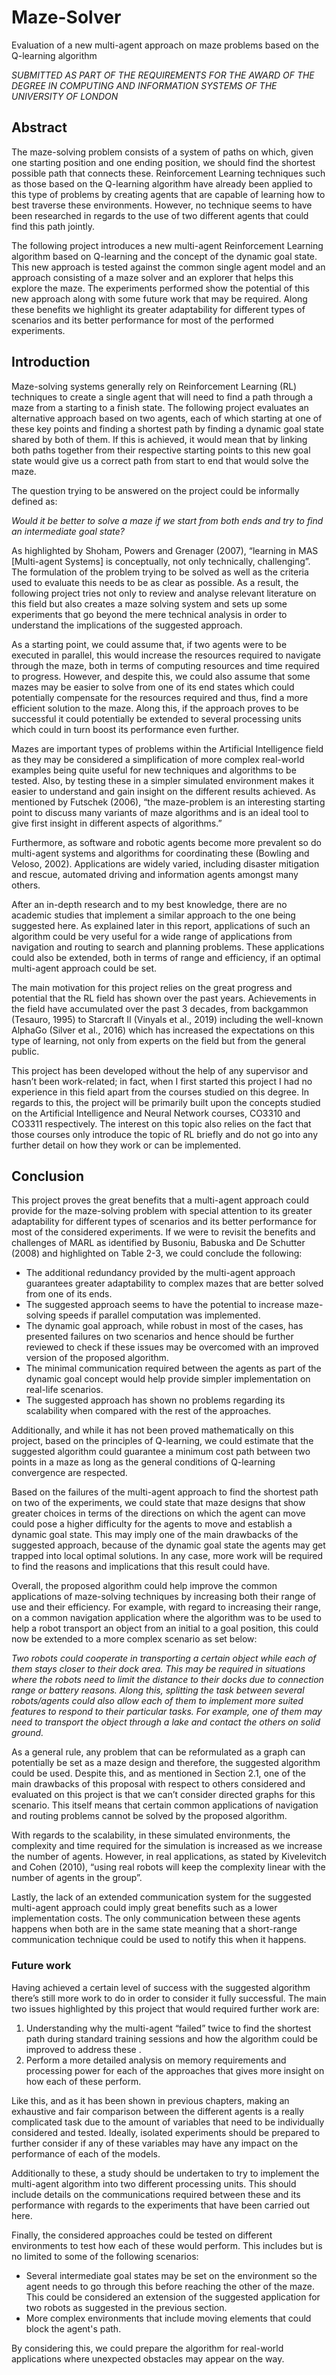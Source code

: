# Maze-Solver
Evaluation of a new multi-agent approach on maze problems based on the Q-learning algorithm

*SUBMITTED AS PART OF THE REQUIREMENTS FOR
THE AWARD OF THE DEGREE IN COMPUTING AND
INFORMATION SYSTEMS OF THE UNIVERSITY OF LONDON*

## Abstract

The maze-solving problem consists of a system of paths on which,
given one starting position and one ending position, we should find the
shortest possible path that connects these. Reinforcement Learning
techniques such as those based on the Q-learning algorithm have already
been applied to this type of problems by creating agents that are capable of
learning how to best traverse these environments. However, no technique
seems to have been researched in regards to the use of two different agents
that could find this path jointly.

The following project introduces a new multi-agent Reinforcement
Learning algorithm based on Q-learning and the concept of the dynamic
goal state. This new approach is tested against the common single agent
model and an approach consisting of a maze solver and an explorer that
helps this explore the maze. The experiments performed show the potential
of this new approach along with some future work that may be required.
Along these benefits we highlight its greater adaptability for different types
of scenarios and its better performance for most of the performed
experiments.

## Introduction

Maze-solving systems generally rely on Reinforcement Learning (RL) techniques to create
a single agent that will need to find a path through a maze from a starting to a finish state. The
following project evaluates an alternative approach based on two agents, each of which starting at
one of these key points and finding a shortest path by finding a dynamic goal state shared by both of
them. If this is achieved, it would mean that by linking both paths together from their respective
starting points to this new goal state would give us a correct path from start to end that would solve
the maze.

The question trying to be answered on the project could be informally defined as:

*Would it be better to solve a maze if we start from both ends and try to find an intermediate goal state?*

As highlighted by Shoham, Powers and Grenager (2007), “learning in MAS [Multi-agent
Systems] is conceptually, not only technically, challenging”. The formulation of the problem trying
to be solved as well as the criteria used to evaluate this needs to be as clear as possible. As a result,
the following project tries not only to review and analyse relevant literature on this field but also
creates a maze solving system and sets up some experiments that go beyond the mere technical
analysis in order to understand the implications of the suggested approach.

As a starting point, we could assume that, if two agents were to be executed in parallel, this
would increase the resources required to navigate through the maze, both in terms of computing
resources and time required to progress. However, and despite this, we could also assume that some
mazes may be easier to solve from one of its end states which could potentially compensate for the
resources required and thus, find a more efficient solution to the maze. Along this, if the approach
proves to be successful it could potentially be extended to several processing units which could in
turn boost its performance even further.

Mazes are important types of problems within the Artificial Intelligence field as they may
be considered a simplification of more complex real-world examples being quite useful for new
techniques and algorithms to be tested. Also, by testing these in a simpler simulated environment
makes it easier to understand and gain insight on the different results achieved. As mentioned by
Futschek (2006), “the maze-problem is an interesting starting point to discuss many variants of
maze algorithms and is an ideal tool to give first insight in different aspects of algorithms.”

Furthermore, as software and robotic agents become more prevalent so do multi-agent
systems and algorithms for coordinating these (Bowling and Veloso, 2002). Applications are widely
varied, including disaster mitigation and rescue, automated driving and information agents amongst
many others.

After an in-depth research and to my best knowledge, there are no academic studies that
implement a similar approach to the one being suggested here. As explained later in this report,
applications of such an algorithm could be very useful for a wide range of applications from
navigation and routing to search and planning problems. These applications could also be extended,
both in terms of range and efficiency, if an optimal multi-agent approach could be set.

The main motivation for this project relies on the great progress and potential that the RL
field has shown over the past years. Achievements in the field have accumulated over the past 3
decades, from backgammon (Tesauro, 1995) to Starcraft II (Vinyals et al., 2019) including the
well-known AlphaGo (Silver et al., 2016) which has increased the expectations on this type of
learning, not only from experts on the field but from the general public.

This project has been developed without the help of any supervisor and hasn’t been
work-related; in fact, when I first started this project I had no experience in this field apart from the
courses studied on this degree. In regards to this, the project will be primarily built upon the
concepts studied on the Artificial Intelligence and Neural Network courses, CO3310 and CO3311
respectively. The interest on this topic also relies on the fact that those courses only introduce the
topic of RL briefly and do not go into any further detail on how they work or can be implemented.

## Conclusion
This project proves the great benefits that a multi-agent approach could provide for the
maze-solving problem with special attention to its greater adaptability for different types of
scenarios and its better performance for most of the considered experiments. If we were to revisit
the benefits and challenges of MARL as identified by Busoniu, Babuska and De Schutter (2008)
and highlighted on Table 2-3, we could conclude the following:

- The additional redundancy provided by the multi-agent approach guarantees greater
adaptability to complex mazes that are better solved from one of its ends.
- The suggested approach seems to have the potential to increase maze-solving speeds if
parallel computation was implemented.
- The dynamic goal approach, while robust in most of the cases, has presented failures on two
scenarios and hence should be further reviewed to check if these issues may be overcomed
with an improved version of the proposed algorithm.
- The minimal communication required between the agents as part of the dynamic goal
concept would help provide simpler implementation on real-life scenarios.
- The suggested approach has shown no problems regarding its scalability when compared
with the rest of the approaches.

Additionally, and while it has not been proved mathematically on this project, based on the
principles of Q-learning, we could estimate that the suggested algorithm could guarantee a
minimum cost path between two points in a maze as long as the general conditions of Q-learning
convergence are respected.

Based on the failures of the multi-agent approach to find the shortest path on two of the
experiments, we could state that maze designs that show greater choices in terms of the directions
on which the agent can move could pose a higher difficulty for the agents to move and establish a
dynamic goal state. This may imply one of the main drawbacks of the suggested approach, because
of the dynamic goal state the agents may get trapped into local optimal solutions. In any case, more
work will be required to find the reasons and implications that this result could have.

Overall, the proposed algorithm could help improve the common applications of
maze-solving techniques by increasing both their range of use and their efficiency. For example,
with regard to increasing their range, on a common navigation application where the algorithm was
to be used to help a robot transport an object from an initial to a goal position, this could now be
extended to a more complex scenario as set below:

*Two robots could cooperate in transporting a certain object while each of them stays
closer to their dock area. This may be required in situations where the robots need to limit
the distance to their docks due to connection range or battery reasons. Along this, splitting
the task between several robots/agents could also allow each of them to implement more
suited features to respond to their particular tasks. For example, one of them may need to
transport the object through a lake and contact the others on solid ground.*

As a general rule, any problem that can be reformulated as a graph can potentially be set as
a maze design and therefore, the suggested algorithm could be used. Despite this, and as mentioned
in Section 2.1, one of the main drawbacks of this proposal with respect to others considered and
evaluated on this project is that we can’t consider directed graphs for this scenario. This itself
means that certain common applications of navigation and routing problems cannot be solved by
the proposed algorithm.

With regards to the scalability, in these simulated environments, the complexity and time
required for the simulation is increased as we increase the number of agents. However, in real
applications, as stated by Kivelevitch and Cohen (2010), “using real robots will keep the
complexity linear with the number of agents in the group”.

Lastly, the lack of an extended communication system for the suggested multi-agent
approach could imply great benefits such as a lower implementation costs. The only communication
between these agents happens when both are in the same state meaning that a short-range
communication technique could be used to notify this when it happens.

### Future work
Having achieved a certain level of success with the suggested algorithm there’s still more
work to do in order to consider it fully successful. The main two issues highlighted by this project
that would required further work are:

1. Understanding why the multi-agent “failed” twice to find the shortest path during standard
training sessions and how the algorithm could be improved to address these .
2. Perform a more detailed analysis on memory requirements and processing power for each of
the approaches that gives more insight on how each of these perform.

Like this, and as it has been shown in previous chapters, making an exhaustive and fair
comparison between the different agents is a really complicated task due to the amount of variables
that need to be individually considered and tested. Ideally, isolated experiments should be prepared
to further consider if any of these variables may have any impact on the performance of each of the
models.

Additionally to these, a study should be undertaken to try to implement the multi-agent
algorithm into two different processing units. This should include details on the communications
required between these and its performance with regards to the experiments that have been carried
out here.

Finally, the considered approaches could be tested on different environments to test how
each of these would perform. This includes but is no limited to some of the following scenarios:

- Several intermediate goal states may be set on the environment so the agent needs to go
through this before reaching the other of the maze. This could be considered an extension of
the suggested application for two robots as suggested in the previous section.
- More complex environments that include moving elements that could block the agent's path.

By considering this, we could prepare the algorithm for real-world applications where
unexpected obstacles may appear on the way.
